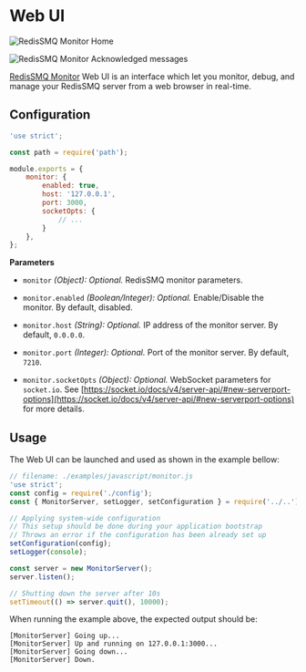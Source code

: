 # Web UI

![RedisSMQ Monitor Home](https://raw.githubusercontent.com/weyoss/redis-smq-monitor/master/screenshots/screenshot-00002.png)

![RedisSMQ Monitor Acknowledged messages](https://raw.githubusercontent.com/weyoss/redis-smq-monitor/master/screenshots/screenshot-00004.png)

[RedisSMQ Monitor](https://github.com/weyoss/redis-smq-monitor) Web UI is an interface which let you monitor, debug, and manage your RedisSMQ server from a web browser in
real-time.

## Configuration

```javascript
'use strict';

const path = require('path');

module.exports = {
    monitor: {
        enabled: true,
        host: '127.0.0.1',
        port: 3000,
        socketOpts: {
            // ...
        }
    },
};
```

**Parameters**

- `monitor` *(Object): Optional.* RedisSMQ monitor parameters.

- `monitor.enabled` *(Boolean/Integer): Optional.* Enable/Disable the monitor. By default, disabled.

- `monitor.host` *(String): Optional.* IP address of the monitor server. By default, `0.0.0.0`.

- `monitor.port` *(Integer): Optional.* Port of the monitor server. By default, `7210`.

- `monitor.socketOpts` *(Object): Optional.* WebSocket parameters for `socket.io`. See [https://socket.io/docs/v4/server-api/#new-serverport-options](https://socket.io/docs/v4/server-api/#new-serverport-options) for more details.

## Usage 

The Web UI can be launched and used as shown in the example bellow:

```javascript
// filename: ./examples/javascript/monitor.js
'use strict';
const config = require('./config');
const { MonitorServer, setLogger, setConfiguration } = require('../..'); // require('redis-smq');

// Applying system-wide configuration
// This setup should be done during your application bootstrap
// Throws an error if the configuration has been already set up
setConfiguration(config);
setLogger(console);

const server = new MonitorServer();
server.listen();

// Shutting down the server after 10s
setTimeout(() => server.quit(), 10000);
```

When running the example above, the expected output should be:

```text
[MonitorServer] Going up...
[MonitorServer] Up and running on 127.0.0.1:3000...
[MonitorServer] Going down...
[MonitorServer] Down.
```